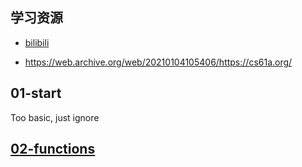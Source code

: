 ## 学习资源

* [bilibili](https://www.bilibili.com/video/BV1s3411G7yM/?buvid=Y843DB827A618F0C426DAF2ACA32D03964F1&from_spmid=search.search-result.0.0&is_story_h5=false&mid=ZZGMQA4t%2BMw3rgrLk5QMZg%3D%3D&p=1&plat_id=114&share_from=ugc&share_medium=iphone_i&share_plat=ios&share_session_id=C8DD3784-8E03-48CC-90C3-41AAD4F9E0BF&share_source=WEIXIN&share_tag=s_i&spmid=united.player-video-detail.0.0&timestamp=1719403092&unique_k=ZmSQ475&up_id=95093036)

* https://web.archive.org/web/20210104105406/https://cs61a.org/


## 01-start

Too basic, just ignore

## [02-functions](src/02-functions/README.md)

